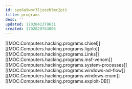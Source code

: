 ```yaml
---
id: sye6a9wor3ljzezblmc2pit
title: programs
desc: ''
updated: 1702841379631
created: 1702829763008
---
```


[[MOC.Computers.hacking.programs.chisel]]
[[MOC.Computers.hacking.programs.ligolo]]
[[MOC.Computers.hacking.programs.Links]]
[[MOC.Computers.hacking.programs.msf-venom]]
[[MOC.Computers.hacking.programs.system-processes]]
[[MOC.Computers.hacking.programs.windows-ad-flow]]
[[MOC.Computers.hacking.programs.windows enum]]
[[MOC.Computers.hacking.programs.exploit-DB]]
